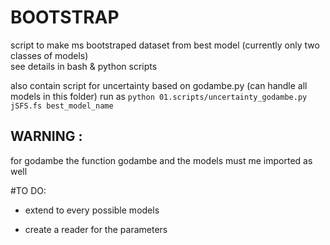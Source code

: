 # BOOTSTRAP

script to make ms bootstraped dataset from best model (currently only two classes of models)  
see details in bash & python scripts

also contain script for uncertainty based on godambe.py (can handle all models in this folder)
run as `python 01.scripts/uncertainty_godambe.py jSFS.fs best_model_name`

## WARNING : 
for godambe the function godambe and the models must me imported as well

#TO DO:

* extend to every possible models

* create a reader for the parameters

